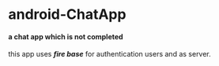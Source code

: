 # android-ChatApp
#### a chat app which is not completed

this app uses **_fire base_** for authentication users and as server.
